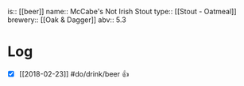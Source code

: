 is:: [[beer]]
name:: McCabe's Not Irish Stout
type:: [[Stout - Oatmeal]]
brewery:: [[Oak & Dagger]]
abv:: 5.3

# Log
- [x] [[2018-02-23]] #do/drink/beer 👍
